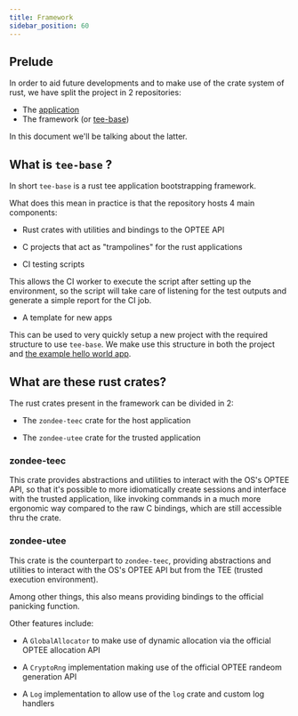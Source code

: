 ```yaml
---
title: Framework
sidebar_position: 60
---
```


## Prelude

In order to aid future developments and to make use of the crate system of rust, we have split the project in 2 repositories:

* The [application](../40.Development/42.SubstrateService.md)
* The framework (or [tee-base](https://github.com/Zondax/tee-base))

In this document we'll be talking about the latter.

## What is `tee-base` ?

In short `tee-base` is a rust tee application bootstrapping framework.

What does this mean in practice is that the repository hosts 4 main components:

* Rust crates with utilities and bindings to the OPTEE API

* C projects that act as "trampolines" for the rust applications

* CI testing scripts

This allows the CI worker to execute the script after setting up the environment, 
so the script will take care of listening for the test outputs and generate a simple
report for the CI job.

* A template for new apps

This can be used to very quickly setup a new project with the required structure to use `tee-base`. 
We make use this structure in both the project and [the example hello world app](../40.Development/41.HelloRustee.md).

## What are these rust crates?

The rust crates present in the framework can be divided in 2:

* The `zondee-teec` crate for the host application

* The `zondee-utee` crate for the trusted application

### zondee-teec

This crate provides abstractions and utilities to interact with the OS's OPTEE API,
so that it's possible to more idiomatically create sessions and interface with the 
trusted application, like invoking commands in a much more ergonomic way compared to the 
raw C bindings, which are still accessible thru the crate.

### zondee-utee

This crate is the counterpart to `zondee-teec`, providing abstractions and utilities to interact with the OS's OPTEE API but from the TEE (trusted execution environment).

Among other things, this also means providing bindings to the official panicking function.

Other features include:

* A `GlobalAllocator` to make use of dynamic allocation via the official OPTEE allocation API

* A `CryptoRng` implementation making use of the official OPTEE randeom generation API

* A `Log` implementation to allow use of the `log` crate and custom log handlers
